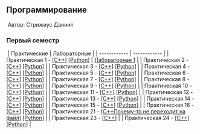 ## Программирование
​
Автор: Стрижиус Даниил
​
### Первый семестр
​
| Практические | Лабораторные |
| ------------ | ------------ |
| Практическая 1 - [[C++]](./Practice/01/C++/Project2/) [[Python]](./Practice/01/Python/) | [Лабораторная 1](./Lab/01/ReadMe.md) |
| Практическая 2 - [[C++]](./Practice/02/C++/Project3/) [[Python]](./Practice/02/Python/) | 
| Практическая 3 - [[C++]](./Practice/03/C++/Project1/) [[Python]](./Practice/03/Python/) | 
| Практическая 4 - [[C++]](./Practice/04/C++/Project4/) [[Python]](./Practice/04/Python/) | 
| Практическая 5 - [[C++]](./Practice/05/C++/Project5/) [[Python]](./Practice/05/Python/) | 
| Практическая 6 - [[C++]](./Practice/06/C++/Project6/) [[Python]](./Practice/06/Python/) | 
| Практическая 7 - [[C++]](./Practice/07/C++/Project7/) [[Python]](./Practice/07/Python/) |
| Практическая 8 - [[C++]](./Practice/08/C++/Project8/) [[Python]](./Practice/08/Python/) | 
| Практическая 9 - [[C++]](./Practice/09/C++/Project9/) [[Python]](./Practice/09/Python/) | 
| Практическая 10 - [[C++]](./Practice/10/C++/Project10/) [[Python]](./Practice/10/Python/) |
| Практическая 11 - [[C++]](./Practice/11/C++/Project11/) [[Python]](./Practice/11/Python/) | 
| Практическая 12 - [[C++]](./Practice/12/C++/Project12/) [[Python]](./Practice/12/Python/) | 
| Практическая 13 - [[C++]](./Practice/13/C++/Project13/) [[Python]](./Practice/13/Python/) | 
| Практическая 14 - [[C++]](./Practice/14/C++/Project14/) [[Python]](./Practice/14/Python/) | 
| Практическая 15 - [[C++]](./Practice/15/C++/Project15/) [[Python]](./Practice/15/Python/) | 
| Практическая 16 - [[C++]](./Practice/16/C++/Project16/) [[Python]](./Practice/16/Python/) | 
| Практическая 21 - [[C++Почему-то не переходит на файл]](./Practice/21/C++/Project21/) [[Python]](./Practice/21/Python/) | 
| Практическая 23 - [[C++]](./Practice/23/C++/Project23/) | 
| Практическая 24 - [[C++]](./Practice/24/C++/Project24/) [[Python]](./Practice/24/Python/) | 
